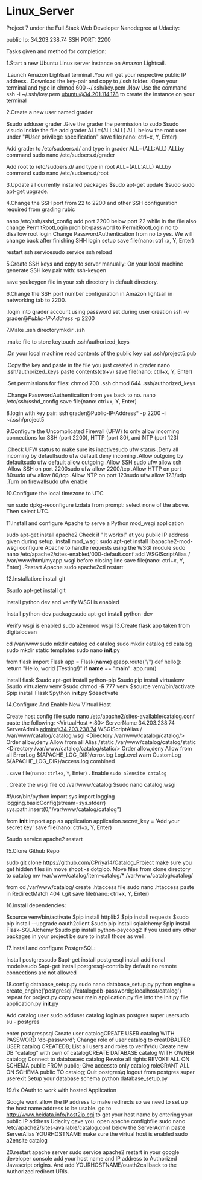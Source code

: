 # Linux_Server

Project 7 under the Full Stack Web Developer Nanodegree at Udacity:

public Ip: 34.203.238.74
SSH PORT: 2200

Tasks given and method for completion:

1.Start a new Ubuntu Linux server instance on Amazon Lightsail.

 .Launch Amazon Lightsail terminal
 .You will get your respective public IP address.
 .Download the key-pair and copy to /.ssh folder.
 .Open your terminal and type in chmod 600 ~/.ssh/key.pem
 .Now Use the command ssh -i ~/.ssh/key.pem ubuntu@34.201.114.178 to create the instance on your terminal

2.Create a new user named grader

  $sudo adduser grader
  .Give the grader the permission to sudo
    $sudo visudo
   inside the file add grader ALL=(ALL:ALL) ALL below the root user under "#User privilege specification" 
   save file(nano: ctrl+x, Y, Enter)

Add grader to /etc/sudoers.d/ and type in grader ALL=(ALL:ALL) ALLby command sudo nano /etc/sudoers.d/grader

Add root to /etc/sudoers.d/ and type in root ALL=(ALL:ALL) ALLby command sudo nano /etc/sudoers.d/root

3.Update all currently installed packages
   $sudo apt-get update
   $sudo sudo apt-get upgrade.

4.Change the SSH port from 22 to 2200 and other SSH configuration required from grading rubic

 nano /etc/ssh/sshd_config add port 2200 below port 22
 while in the file also change PermitRootLogin prohibit-password to PermitRootLogin no to disallow root login
 Change PasswordAuthentication from no to yes. We will change back after finishing SHH login setup
 save file(nano: ctrl+x, Y, Enter)
 
 restart ssh servicesudo service ssh reload
 
5.Create SSH keys and copy to server manually:
  On your local machine generate SSH key pair with: ssh-keygen

  save youkeygen file in your ssh directory in default directory.

6.Change the SSH port number configuration in Amazon lightsail in networking tab to 2200.

   .login into grader account using password set during user creation ssh -v grader@*Public-IP-Address* -p 2200

7.Make .ssh directorymkdir .ssh

   .make file to store keytouch .ssh/authorized_keys

   .On your local machine read contents of the public key cat .ssh/project5.pub

   .Copy the key and paste in the file you just created in grader nano .ssh/authorized_keys paste contents(ctr+v)
    save file(nano: ctrl+x, Y, Enter)

   .Set permissions for files: chmod 700 .ssh chmod 644 .ssh/authorized_keys

   .Change PasswordAuthentication from yes back to no. nano /etc/ssh/sshd_config
     save file(nano: ctrl+x, Y, Enter)

8.login with key pair: ssh grader@Public-IP-Address* -p 2200 -i ~/.ssh/project5

   
9.Configure the Uncomplicated Firewall (UFW) to only allow incoming connections for SSH (port 2200), HTTP (port 80), and NTP (port 123)

   .Check UFW status to make sure its inactivesudo ufw status
   .Deny all incoming by defaultsudo ufw default deny incoming
   .Allow outgoing by defaultsudo ufw default allow outgoing
   .Allow SSH sudo ufw allow ssh
   .Allow SSH on port 2200sudo ufw allow 2200/tcp
   .Allow HTTP on port 80sudo ufw allow 80/tcp
   .Allow NTP on port 123sudo ufw allow 123/udp  
   .Turn on firewallsudo ufw enable

10.Configure the local timezone to UTC

   run sudo dpkg-reconfigure tzdata from prompt: select none of the above. Then select UTC.

11.Install and configure Apache to serve a Python mod_wsgi application

   sudo apt-get install apache2 Check if "It works!" at you public IP address given during setup.
   install mod_wsgi: sudo apt-get install libapache2-mod-wsgi
   configure Apache to handle requests using the WSGI module sudo nano /etc/apache2/sites-enabled/000-default.conf
   add WSGIScriptAlias / /var/www/html/myapp.wsgi before </VirtualHost> closing line
   save file(nano: ctrl+x, Y, Enter)
 .Restart Apache sudo apache2ctl restart

12.Installation:
 install git

 $sudo apt-get install git

install python dev and verify WSGI is enabled

Install python-dev packagesudo apt-get install python-dev

Verify wsgi is enabled sudo a2enmod wsgi
13.Create flask app taken from digitalocean

cd /var/www
sudo mkdir catalog
cd catalog
sudo mkdir catalog
cd catalog
sudo mkdir static templates
sudo nano __init__.py
 
 from flask import Flask
app = Flask(__name__)
@app.route("/")
def hello():
    return "Hello, world (Testing!)"
if __name__ == "__main__":
app.run()

install flask
$sudo apt-get install python-pip
$sudo pip install virtualenv
$sudo virtualenv venv
$sudo chmod -R 777 venv
$source venv/bin/activate
$pip install Flask
$python __init__.py
$deactivate

14.Configure And Enable New Virtual Host

Create host config file sudo nano /etc/apache2/sites-available/catalog.conf
paste the following:
<VirtualHost *:80>
  ServerName 34.203.238.74
  ServerAdmin admin@34.203.238.74
  WSGIScriptAlias / /var/www/catalog/catalog.wsgi
  <Directory /var/www/catalog/catalog/>
      Order allow,deny
      Allow from all
  </Directory>
  Alias /static /var/www/catalog/catalog/static
  <Directory /var/www/catalog/catalog/static/>
      Order allow,deny
      Allow from all
  </Directory>
  ErrorLog ${APACHE_LOG_DIR}/error.log
  LogLevel warn
  CustomLog ${APACHE_LOG_DIR}/access.log combined
</VirtualHost>

. save file(nano: `ctrl+x`, `Y`, Enter)
    . Enable `sudo a2ensite catalog`

. Create the wsgi file
    cd /var/www/catalog
    $sudo nano catalog.wsgi

#!/usr/bin/python
  import sys
  import logging
  logging.basicConfig(stream=sys.stderr)
  sys.path.insert(0,"/var/www/catalog/catalog")

  from __init__ import app as application
  application.secret_key = 'Add your secret key'
save file(nano: ctrl+x, Y, Enter)


$sudo service apache2 restart

15.Clone Github Repo

sudo git clone https://github.com/CPriya14/Catalog_Project
make sure you get hidden files iin move shopt -s dotglob. Move files from clone directory to catalog mv /var/www/catalog/item-catalog/* /var/www/catalog/catalog/

from cd /var/www/catalog/ create .htaccess file sudo nano .htaccess
paste in RedirectMatch 404 /\.git
save file(nano: ctrl+x, Y, Enter)

16.install dependencies:

$source venv/bin/activate
$pip install httplib2
$pip install requests
$sudo pip install --upgrade oauth2client
$sudo pip install sqlalchemy
$pip install Flask-SQLAlchemy
$sudo pip install python-psycopg2
If you used any other packages in your project be sure to install those as well.

17.Install and configure PostgreSQL:

Install postgressudo $apt-get install postgresql
install additional modelssudo $apt-get install postgresql-contrib
by default no remote connections are not allowed

18.config database_setup.py sudo nano database_setup.py
 python engine = create_engine('postgresql://catalog:db-password@localhost/catalog')
 repeat for project.py
 copy your main application.py file into the init.py file application.py __init__.py
 
 Add catalog user sudo adduser catalog
 login as postgres super usersudo su - postgres
 
 enter postgrespsql
 Create user catalogCREATE USER catalog WITH PASSWORD 'db-password';
 Change role of user catalog to creatDBALTER USER catalog CREATEDB;
 List all users and roles to verify\du
 Create new DB "catalog" with own of catalogCREATE DATABASE catalog WITH OWNER catalog;
 Connect to database\c catalog
 Revoke all rights REVOKE ALL ON SCHEMA public FROM public;
 Give accessto only catalog roleGRANT ALL ON SCHEMA public TO catalog;
 Quit postgres\q
 logout from postgres super userexit
 Setup your database schema python database_setup.py

19.fix OAuth to work with hosted Application

Google wont allow the IP address to make redirects so we need to set up the host name address to be usable.
go to http://www.hcidata.info/host2ip.cgi to get your host name by entering your public IP address Udacity gave you.
open apache configbfile sudo nano /etc/apache2/sites-available/catalog.conf
below the ServerAdmin paste ServerAlias YOURHOSTNAME
make sure the virtual host is enabled sudo a2ensite catalog

20.restart apache server sudo service apache2 restart
in your google developer console add your host name and IP address to Authorized Javascript origins. And add YOURHOSTNAME/ouath2callback to the Authorized redirect URIs.

